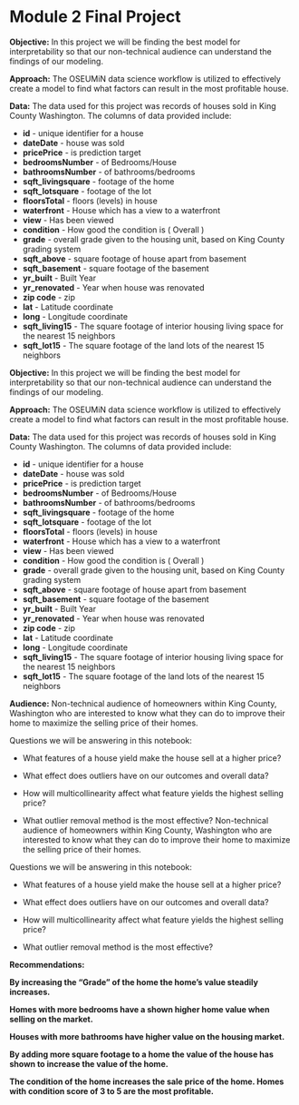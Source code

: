 
# Module 2 Final Project

**Objective:** In this project we will be finding the best model for interpretability so that our non-technical audience can understand the findings of our modeling. 

**Approach:** The OSEUMiN data science workflow is utilized to effectively create a model to find what factors can result in the most profitable house.

**Data:** The data used for this project was records of houses sold in King County Washington. The columns of data provided include:

* **id** - unique identifier for a house
* **dateDate** - house was sold
* **pricePrice** -  is prediction target
* **bedroomsNumber** -  of Bedrooms/House
* **bathroomsNumber** -  of bathrooms/bedrooms
* **sqft_livingsquare** -  footage of the home
* **sqft_lotsquare** -  footage of the lot
* **floorsTotal** -  floors (levels) in house
* **waterfront** - House which has a view to a waterfront
* **view** - Has been viewed
* **condition** - How good the condition is ( Overall )
* **grade** - overall grade given to the housing unit, based on King County grading system
* **sqft_above** - square footage of house apart from basement
* **sqft_basement** - square footage of the basement
* **yr_built** - Built Year
* **yr_renovated** - Year when house was renovated
* **zip code** - zip
* **lat** - Latitude coordinate
* **long** - Longitude coordinate
* **sqft_living15** - The square footage of interior housing living space for the nearest 15 neighbors
* **sqft_lot15** - The square footage of the land lots of the nearest 15 neighbors

**Objective:** In this project we will be finding the best model for interpretability so that our non-technical audience can understand the findings of our modeling. 

**Approach:** The OSEUMiN data science workflow is utilized to effectively create a model to find what factors can result in the most profitable house.

**Data:** The data used for this project was records of houses sold in King County Washington. The columns of data provided include:

* **id** - unique identifier for a house
* **dateDate** - house was sold
* **pricePrice** -  is prediction target
* **bedroomsNumber** -  of Bedrooms/House
* **bathroomsNumber** -  of bathrooms/bedrooms
* **sqft_livingsquare** -  footage of the home
* **sqft_lotsquare** -  footage of the lot
* **floorsTotal** -  floors (levels) in house
* **waterfront** - House which has a view to a waterfront
* **view** - Has been viewed
* **condition** - How good the condition is ( Overall )
* **grade** - overall grade given to the housing unit, based on King County grading system
* **sqft_above** - square footage of house apart from basement
* **sqft_basement** - square footage of the basement
* **yr_built** - Built Year
* **yr_renovated** - Year when house was renovated
* **zip code** - zip
* **lat** - Latitude coordinate
* **long** - Longitude coordinate
* **sqft_living15** - The square footage of interior housing living space for the nearest 15 neighbors
* **sqft_lot15** - The square footage of the land lots of the nearest 15 neighbors

**Audience:** Non-technical audience of homeowners within King County, Washington who are interested to know what they can do to improve their home to maximize the selling price of their homes.

Questions we will be answering in this notebook:

* What features of a house yield make the house sell at a higher price?

* What effect does outliers have on our outcomes and overall data?

* How will multicollinearity affect what feature yields the highest selling price?

* What outlier removal method is the most effective?  Non-technical audience of homeowners within King County, Washington who are interested to know what they can do to improve their home to maximize the selling price of their homes.

Questions we will be answering in this notebook:

* What features of a house yield make the house sell at a higher price?

* What effect does outliers have on our outcomes and overall data?

* How will multicollinearity affect what feature yields the highest selling price?

* What outlier removal method is the most effective? 

**Recommendations:** 

**By increasing the “Grade” of the home the home’s value steadily increases.**

**Homes with more bedrooms  have a shown higher home value when selling on the market.**

**Houses with more bathrooms have higher value on the housing market.**

**By adding more square footage to a home the value of the house has shown to increase the value of the home.**

**The condition of the home increases the sale price of the home. Homes with condition score of 3 to 5 are the most profitable.**
